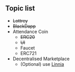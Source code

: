 ## Topic list

- ~~Lottrey~~
- ~~BlackDapp~~
- Attendance Coin
  - ~~ERC20~~
  - ~~UI~~
  - Faucet
  - ERC721
- Decentralised Marketplace
  - (Optional) use [Linnia](https://github.com/ConsenSys/linnia-resources)
